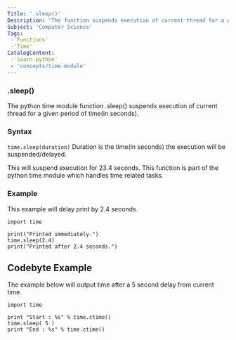 ```yaml
---
Title: '.sleep()'
Description: 'The function suspends execution of current thread for a given time.'
Subject: 'Computer Science'
Tags: 
 -'Functions'
 -'Time'
CatalogContent:
 -'learn-python'
 - 'concepts/time-module'
---
```


### **.sleep()**

The python time module function .sleep() suspends execution of current thread for a given period of time(in seconds).

### **Syntax** 

```time.sleep(duration)``` 
Duration is the time(in seconds) the execution will be suspended/delayed.

This will suspend execution for 23.4 seconds.
This function is part of the python time module which handles time related tasks.

### **Example**
This example will delay print by 2.4 seconds.

```
import time

print("Printed immediately.")
time.sleep(2.4)
print("Printed after 2.4 seconds.")
```

## Codebyte Example

The example below will output time after a 5 second delay from current time.

```codebyte/python
import time

print "Start : %s" % time.ctime()
time.sleep( 5 )
print "End : %s" % time.ctime()

```